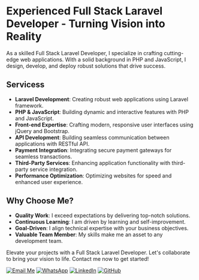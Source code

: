 # Experienced Full Stack Laravel Developer - Turning Vision into Reality

As a skilled Full Stack Laravel Developer, I specialize in crafting cutting-edge web applications. With a solid background in PHP and JavaScript, I design, develop, and deploy robust solutions that drive success.

## Servicess

- **Laravel Development**: Creating robust web applications using Laravel framework.
- **PHP & JavaScript**: Building dynamic and interactive features with PHP and JavaScript.
- **Front-end Expertise**: Crafting modern, responsive user interfaces using jQuery and Bootstrap.
- **API Development**: Building seamless communication between applications with RESTful API.
- **Payment Integration**: Integrating secure payment gateways for seamless transactions.
- **Third-Party Services**: Enhancing application functionality with third-party service integration.
- **Performance Optimization**: Optimizing websites for speed and enhanced user experience.

## Why Choose Me?

- **Quality Work**: I exceed expectations by delivering top-notch solutions.
- **Continuous Learning**: I am driven by learning and self-improvement.
- **Goal-Driven**: I align technical expertise with your business objectives.
- **Valuable Team Member**: My skills make me an asset to any development team.

Elevate your projects with a Full Stack Laravel Developer. Let's collaborate to bring your vision to life. Contact me now to get started!

[![Email Me](https://img.shields.io/badge/Gmail-c1665b?logo=gmail)](mailto:hafiz9oman.dev@gmail.com)     [![WhatsApp](https://img.shields.io/badge/WhatsApp-grey?logo=whatsapp)](https://wa.me/923184195196)     [![LinkedIn](https://img.shields.io/badge/Linkedin-blue?logo=linkedin)](https://linkedin.com/in/hafiz-nouman)     [![GitHub](https://img.shields.io/badge/GitHub-black?logo=github)](https://github.com/hafiz9ouman)
